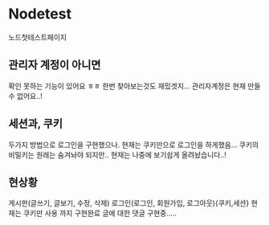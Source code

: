 # Nodetest
노드첫테스트페이지

## 관리자 계정이 아니면
확인 못하는 기능이 있어요 ㅎㅎ 
한번 찾아보는것도 재밌겟지...
관리자계정은 현재 만들 수 없어요..!


## 세션과, 쿠키
두가지 방법으로 로그인을 구현했으나. 
현재는 쿠키만으로 로그인을 하게했음...
쿠키의 비밀키는 원래는 숨겨놔야 되지만.. 
현재는 나중에 보기쉽게 올려놨습니다..!

## 현상황
게시판(글쓰기, 글보기, 수정, 삭제)
로그인(로그인, 회원가입, 로그아웃){쿠키,세션} 현재는 쿠키만 사용
까지 구현완료
글에 대한 댓글 구현중.....
